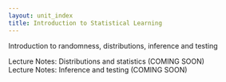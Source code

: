 ```yaml
---
layout: unit_index
title: Introduction to Statistical Learning
---
```


Introduction to randomness, distributions, inference and testing

Lecture Notes: Distributions and statistics (COMING SOON)  
Lecture Notes: Inference and testing (COMING SOON)
